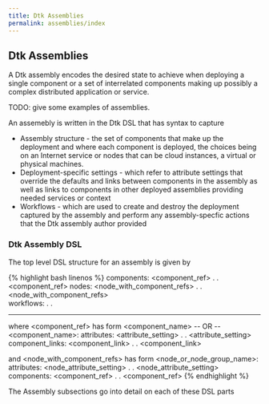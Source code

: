 ```yaml
---
title: Dtk Assemblies
permalink: assemblies/index
---
```


## Dtk Assemblies

A Dtk assembly encodes the desired state to achieve when deploying a single component or a set of interrelated components making up possibly a complex distributed application or service. 

TODO: give some examples of assemblies.

An assemebly is written in the Dtk DSL that has syntax to capture
* Assembly structure - the set of components that make up the deployment and where each component is deployed, the choices being on an Internet service or nodes that can be cloud instances, a virtual or physical machines.
* Deployment-specific settings - which refer to attribute settings that override the defaults and links between components in the assembly as well as links to components in other deployed assemblies providing needed services or context 
* Workflows - which are used to create and destroy the deployment captured by the assembly and perform any assembly-specfic actions that the Dtk assembly author provided


### Dtk Assembly DSL

The top level DSL structure for an assembly is given by

{% highlight bash linenos %}
components:
  <component_ref>
       .
       .
  <component_ref>
nodes:
  <node_with_component_refs>
      .
      .
  <node_with_component_refs>      
workflows:
   <workflow>
      .
      .
   <workflow>

-----
where <component_ref> has form
  <component_name>
  -- OR --
  <component_name>:
    attributes:
      <attribute_setting>
           .
           .
      <attribute_setting>
    component_links:
      <component_link>
           .
           .
      <component_link>

and <node_with_component_refs> has form
  <node_or_node_group_name>:
    attributes:
      <node_attribute_setting>
            .
            .
      <node_attribute_setting>
    components:
      <component_ref>
            .
            .
      <component_ref>
{% endhighlight %}

The Assembly subsections go into detail on each of these DSL parts


